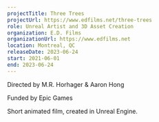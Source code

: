 ```yaml
---
projectTitle: Three Trees
projectUrl: https://www.edfilms.net/three-trees
role: Unreal Artist and 3D Asset Creation
organization: E.D. Films
organizationUrl: https://www.edfilms.net
location: Montreal, QC
releaseDate: 2023-06-24
start: 2021-06-01
end: 2023-06-24
---
```


Directed by M.R. Horhager & Aaron Hong

Funded by Epic Games

Short animated film, created in Unreal Engine.
